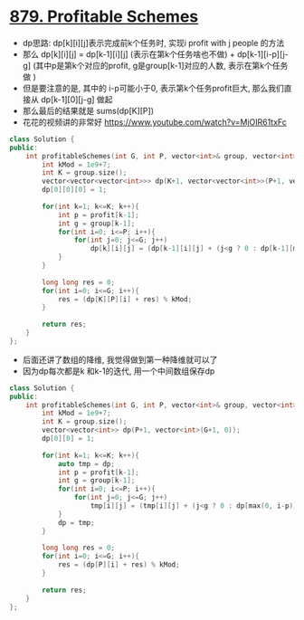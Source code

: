 # [879. Profitable Schemes](https://leetcode.com/problems/profitable-schemes/)
* dp思路: dp[k][i][j]表示完成前k个任务时, 实现i profit with j people 的方法
* 那么 dp[k][i][j] = dp[k-1][i][j] (表示在第k个任务啥也不做) + dp[k-1][i-p][j-g] (其中p是第k个对应的profit, g是group[k-1]对应的人数, 表示在第k个任务做 ) 
* 但是要注意的是, 其中的 i-p可能小于0, 表示第k个任务profit巨大, 那么我们直接从
dp[k-1][0][j-g] 做起
* 那么最后的结果就是 sums(dp[K][P])
* 花花的视频讲的非常好 https://www.youtube.com/watch?v=MjOIR61txFc

```c++
class Solution {
public:
    int profitableSchemes(int G, int P, vector<int>& group, vector<int>& profit) {
        int kMod = 1e9+7;
        int K = group.size();
        vector<vector<vector<int>>> dp(K+1, vector<vector<int>>(P+1, vector<int>(G+1, 0)));
        dp[0][0][0] = 1;
        
        for(int k=1; k<=K; k++){
            int p = profit[k-1];
            int g = group[k-1];
            for(int i=0; i<=P; i++){
                for(int j=0; j<=G; j++)
                    dp[k][i][j] = (dp[k-1][i][j] + (j<g ? 0 : dp[k-1][max(0, i-p)][j-g])) % kMod;
            }
        }
        
        long long res = 0;
        for(int i=0; i<=G; i++){
            res = (dp[K][P][i] + res) % kMod;
        }
        
        return res;
    }
};

```

* 后面还讲了数组的降维, 我觉得做到第一种降维就可以了
* 因为dp每次都是k 和k-1的迭代, 用一个中间数组保存dp

```c++
class Solution {
public:
    int profitableSchemes(int G, int P, vector<int>& group, vector<int>& profit) {
        int kMod = 1e9+7;
        int K = group.size();
        vector<vector<int>> dp(P+1, vector<int>(G+1, 0));
        dp[0][0] = 1;
        
        for(int k=1; k<=K; k++){
            auto tmp = dp;
            int p = profit[k-1];
            int g = group[k-1];
            for(int i=0; i<=P; i++){
                for(int j=0; j<=G; j++)
                    tmp[i][j] = (tmp[i][j] + (j<g ? 0 : dp[max(0, i-p)][j-g])) % kMod;
            }
            dp = tmp;
        }
        
        long long res = 0;
        for(int i=0; i<=G; i++){
            res = (dp[P][i] + res) % kMod;
        }
        
        return res;
    }
};

```

